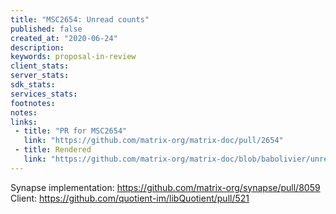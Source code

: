 ```yaml
---
title: "MSC2654: Unread counts"
published: false
created_at: "2020-06-24"
description:
keywords: proposal-in-review
client_stats:
server_stats:
sdk_stats:
services_stats:
footnotes:
notes:
links:
 - title: "PR for MSC2654"
   link: "https://github.com/matrix-org/matrix-doc/pull/2654"
 - title: Rendered
   link: "https://github.com/matrix-org/matrix-doc/blob/babolivier/unread_counts/proposals/2654-unread-counts.md"
---
```


Synapse implementation: https://github.com/matrix-org/synapse/pull/8059
Client: https://github.com/quotient-im/libQuotient/pull/521
